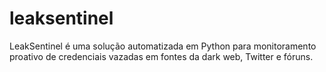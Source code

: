# leaksentinel
LeakSentinel é uma solução automatizada em Python para monitoramento proativo de credenciais vazadas em fontes da dark web, Twitter e fóruns.
